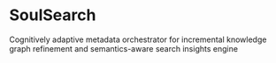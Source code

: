 # SoulSearch
Cognitively adaptive metadata orchestrator for incremental knowledge graph refinement and semantics-aware search insights engine
